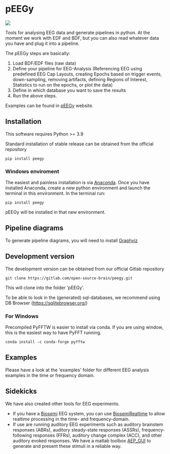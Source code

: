 # pEEGy
![](doc/_static/peegy.png)

Tools for analysing EEG data and generate pipelines in python. 
At the moment we work with EDF and BDF, but you can also read whatever data you have and plug it into a pipeline.

The pEEGy steps are basically:
1) Load BDF/EDF files (raw data)
2) Define your pipeline for EEG-Analysis (Referencing EEG using predefined EEG Cap Layouts,
 creating Epochs based on trigger events, down-sampling, removing artifacts, defining Regions
 of Interest, Statistics to run on the epochs, or plot the data)
3) Define in which database you want to save the results
4) Run the above steps.

Examples can be found in [pEEGy](https://open-source-brain.gitlab.io/peegy/) website. 

## Installation
This software requires Python >= 3.9

Standard installation of stable release can be obtained from the official repository 
```commandline
pip install peegy
```
### Windows enviroment
The easiest and painless installation is via [Anaconda](https://www.anaconda.com/products/distribution).
Once you have installed Anaconda, create a new python environment and launch the terminal in this environment.
In the terminal run: 
```commandline
pip install peegy
```
pEEGy will be installed in that new environment. 


## Pipeline diagrams
To generate pipeline diagrams, you will need to install [Graphviz](https://graphviz.org/download/)

## Development version
The development version can be obtained from our official Gitlab repository 

```commandline
git clone https://gitlab.com/open-source-brain/peegy.git
```

This will clone into the folder 'pEEGy'.

To be able to look in the (generated) sql-databases, we recommend using DB Browser (https://sqlitebrowser.org/)

### For Windows

Precompiled PyFFTW is easier to install via conda.
If you are using window, this is the easiest way to have PyFFT running.

```commandline
conda install -c conda-forge pyfftw
```

## Examples
Please have a look at the 'examples' folder for different EEG analysis examples in the time or frequency domain.

## Sidekicks 
We have also created other tools for EEG experiments. 
- If you have a [Biosemi](https://www.biosemi.com/) EEG system, you can use [BiosemiRealtime](https://gitlab.com/jundurraga/biosemi_real_time) 
to allow realtime processing in the time- and frequency-domain.
- If use are running auditory EEG experiments such as auditory brainstem responses (ABRs), auditory steady-state 
responses (ASSRs), frequency-following responses (FFRs), auditory change complex (ACC), and other auditory evoked
responses. We have a matlab toolbox [AEP_GUI](https://gitlab.com/jundurraga/ucl-matlab) to generate and present 
these stimuli in a reliable way. 
